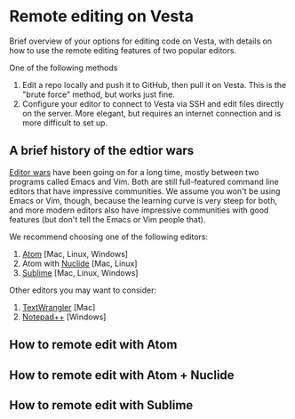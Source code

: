 # Remote editing on Vesta

Brief overview of your options for editing code on Vesta, with details on how to use the remote editing features of two popular editors.

One of the following methods

1. Edit a repo locally and push it to GitHub, then pull it on Vesta. This is the "brute force" method, but works just fine.
1. Configure your editor to connect to Vesta via SSH and edit files directly on the server. More elegant, but requires an internet connection and is more difficult to set up.

## A brief history of the edtior wars

[Editor wars](https://en.wikipedia.org/wiki/Editor_war) have been going on for a long time, mostly between two programs called Emacs and Vim. Both are still full-featured command line editors that have impressive communities. We assume you won't be using Emacs or Vim, though, because the learning curve is very steep for both, and more modern editors also have impressive communities with good features (but don't tell the Emacs or Vim people that).

We recommend choosing one of the following editors:

1. [Atom](https://atom.io/) [Mac, Linux, Windows]
1. Atom with [Nuclide](https://nuclide.io/) [Mac, Linux]
1. [Sublime](https://www.sublimetext.com/) [Mac, Linux, Windows]

Other editors you may want to consider:

1. [TextWrangler](http://www.barebones.com/products/textwrangler/) [Mac]
1. [Notepad++](https://notepad-plus-plus.org/) [Windows]

## How to remote edit with Atom



## How to remote edit with Atom + Nuclide

## How to remote edit with Sublime